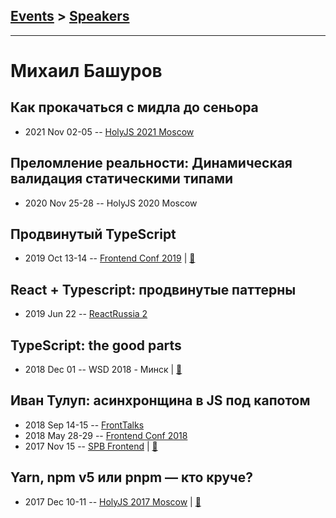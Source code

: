 ## [Events](../README.md) > [Speakers](../speakers.md)
---

# Михаил Башуров

## Как прокачаться с мидла до сеньора
- 2021 Nov 02-05 -- [HolyJS 2021 Moscow](https://youtu.be/oM_3Py5hiNA)    
## Преломление реальности: Динамическая валидация статическими типами
- 2020 Nov 25-28 -- HolyJS 2020 Moscow    
## Продвинутый TypeScript
- 2019 Oct 13-14 -- [Frontend Conf 2019](https://www.youtube.com/watch?v=m0uRxCCno00)  | [:notebook:](https://saitonakamura.github.io/freediving-into-typescript/)  
## React + Typescript: продвинутые паттерны
- 2019 Jun 22 -- [ReactRussia 2](https://www.youtube.com/watch?v=LuB752qaQXU)    
## TypeScript: the good parts
- 2018 Dec 01 -- WSD 2018 - Минск  | [:notebook:](https://wsd.events/2018/12/01/pres/ts-good-parts/)  
## Иван Тулуп: асинхронщина в JS под капотом
- 2018 Sep 14-15 -- [FrontTalks](https://events.yandex.ru/lib/talks/6393/)    
- 2018 May 28-29 -- [Frontend Conf 2018](https://www.youtube.com/watch?v=bUx8wk4LdoY)    
- 2017 Nov 15 -- [SPB Frontend](https://www.youtube.com/watch?v=OkTh8dF9ic8)  | [:notebook:](http://amp.gs/B20N)  
## Yarn, npm v5 или pnpm — кто круче?
- 2017 Dec 10-11 -- [HolyJS 2017 Moscow](https://www.youtube.com/watch?v=hq-gIihAs5A)  | [:notebook:](https://assets.ctfassets.net/nn534z2fqr9f/4GcxD9yQnY4sQ6IO8Ge06g/6163c60b2cc5ced1274345f8d6e94fb6/Michael_Bashurov_Yarn_npm_v5_or_pnpm_whats_better.pdf)  
